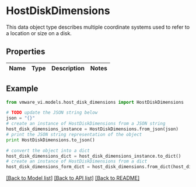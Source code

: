 # HostDiskDimensions

This data object type describes multiple coordinate systems used to refer to a location or size on a disk. 

## Properties
Name | Type | Description | Notes
------------ | ------------- | ------------- | -------------

## Example

```python
from vmware_vi.models.host_disk_dimensions import HostDiskDimensions

# TODO update the JSON string below
json = "{}"
# create an instance of HostDiskDimensions from a JSON string
host_disk_dimensions_instance = HostDiskDimensions.from_json(json)
# print the JSON string representation of the object
print HostDiskDimensions.to_json()

# convert the object into a dict
host_disk_dimensions_dict = host_disk_dimensions_instance.to_dict()
# create an instance of HostDiskDimensions from a dict
host_disk_dimensions_form_dict = host_disk_dimensions.from_dict(host_disk_dimensions_dict)
```
[[Back to Model list]](../README.md#documentation-for-models) [[Back to API list]](../README.md#documentation-for-api-endpoints) [[Back to README]](../README.md)



